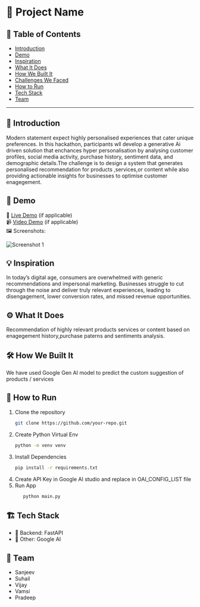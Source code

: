 # 🚀 Project Name

## 📌 Table of Contents
- [Introduction](#introduction)
- [Demo](#demo)
- [Inspiration](#inspiration)
- [What It Does](#what-it-does)
- [How We Built It](#how-we-built-it)
- [Challenges We Faced](#challenges-we-faced)
- [How to Run](#how-to-run)
- [Tech Stack](#tech-stack)
- [Team](#team)

---

## 🎯 Introduction
Modern statement expect highly personalised experiences that cater unique preferences. In this hackathon, participants wll develop a generative Ai driven solution that enchances hyper personalisation by analysing customer profiles, social media activity, purchase history, sentiment data, and demographic details.The challenge is to design a system that generates personalised recommendation for products ,services,or content while also providing actionable insights for businesses to optimise customer enagegement.

## 🎥 Demo
🔗 [Live Demo](#) (if applicable)  
📹 [Video Demo](#) (if applicable)  
🖼️ Screenshots:


![Screenshot 1](link-to-image)

## 💡 Inspiration
In today’s digital age, consumers are overwhelmed with generic recommendations and impersonal marketing. Businesses struggle to cut through the noise and deliver truly relevant experiences, leading to disengagement, lower conversion rates, and missed revenue opportunities.

## ⚙️ What It Does
Recommendation of highly relevant products services or content based on enagegement history,purchase paterns and sentiments analysis.

## 🛠️ How We Built It
We have used Google Gen AI model to predict the custom suggestion of products / services

## 🏃 How to Run
1. Clone the repository  
   ```sh
   git clone https://github.com/your-repo.git
   ```
2. Create Python Virtual Env
   ```sh
   python -m venv venv
   ```
3. Install Dependencies  
   ```sh
   pip install -r requirements.txt
   ```
4. Create API Key in Google AI studio and replace in OAI_CONFIG_LIST file
5. Run App
   ```sh
      python main.py
   ```


## 🏗️ Tech Stack
- 🔹 Backend: FastAPI
- 🔹 Other: Google AI

## 👥 Team
- Sanjeev
- Suhail
- Vijay
- Vamsi
- Pradeep